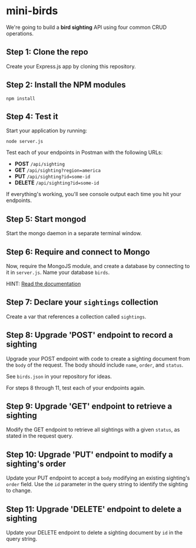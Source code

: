 # mini-birds
 
We're going to build a **bird sighting** API using four common CRUD operations.

## Step 1: Clone the repo

Create your Express.js app by cloning this repository.

## Step 2: Install the NPM modules

```
npm install
```

## Step 4: Test it

Start your application by running:
 
```
node server.js
```

Test each of your endpoints in Postman with the following URLs:

* **POST** `/api/sighting`
* **GET** `/api/sighting?region=america`
* **PUT** `/api/sighting?id=some-id`
* **DELETE** `/api/sighting?id=some-id`

If everything's working, you'll see console output each time you hit your endpoints.

## Step 5: Start mongod

Start the mongo daemon in a separate terminal window.

## Step 6: Require and connect to Mongo

Now, require the MongoJS module, and create a database by connecting to it in `server.js`. Name your database `birds`.

HINT: [Read the documentation](https://github.com/mafintosh/mongojs)

## Step 7: Declare your `sightings` collection

Create a var that references a collection called `sightings`.

## Step 8: Upgrade 'POST' endpoint to record a sighting

Upgrade your POST endpoint with code to create a sighting document from the `body` of the request. The body should include `name`, `order`, and `status`.

See `birds.json` in your repository for ideas.

For steps 8 through 11, test each of your endpoints again.

## Step 9: Upgrade 'GET' endpoint to retrieve a sighting

Modify the GET endpoint to retrieve all sightings with a given `status`, as stated in the request query.

## Step 10: Upgrade 'PUT' endpoint to modify a sighting's order

Update your PUT endpoint to accept a `body` modifying an existing sighting's `order` field. Use the `id` parameter in the query string to identify the sighting to change.

## Step 11: Upgrade 'DELETE' endpoint to delete a sighting

Update your DELETE endpoint to delete a sighting document by `id` in the query string.
